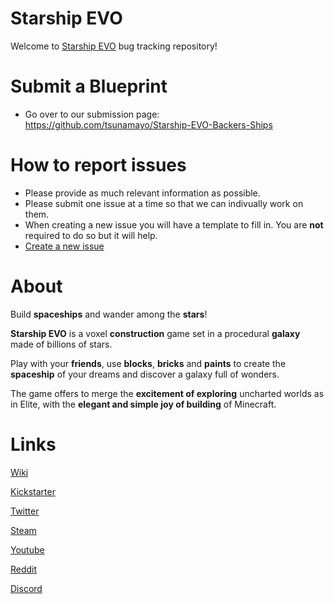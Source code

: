 # Starship EVO

Welcome to [Starship EVO](https://www.skywanderersgame.com/) bug tracking repository!

# Submit a Blueprint
- Go over to our submission page: https://github.com/tsunamayo/Starship-EVO-Backers-Ships

# How to report issues

- Please provide as much relevant information as possible.
- Please submit one issue at a time so that we can indivually work on them.
- When creating a new issue you will have a template to fill in. You are **not** required to do so but it will help.
- [Create a new issue](https://github.com/tsunamayo/Skywanderers/issues/new)

# About

Build **spaceships** and wander among the **stars**!

**Starship EVO** is a voxel **construction** game set in a procedural **galaxy** made of billions of stars.

Play with your **friends**, use **blocks**, **bricks** and **paints** to create the **spaceship** of your dreams and discover a galaxy full of wonders.

The game offers to merge the **excitement of exploring** uncharted worlds as in Elite, with the **elegant and simple joy of building** of Minecraft.

# Links

[Wiki](https://skywanderers.gamepedia.com/Skywanderers_Wiki)

[Kickstarter](https://www.kickstarter.com/projects/skywanderers/skywanderers)

[Twitter](https://twitter.com/TransNeonOrange)

[Steam](http://steamcommunity.com/sharedfiles/filedetails/?id=875717459)

[Youtube](https://www.youtube.com/channel/UCITNnomMkqQv1aNi_8dxVBQ)

[Reddit](https://www.reddit.com/r/skywanderers/)

[Discord](https://discord.gg/ufGxXzB)
